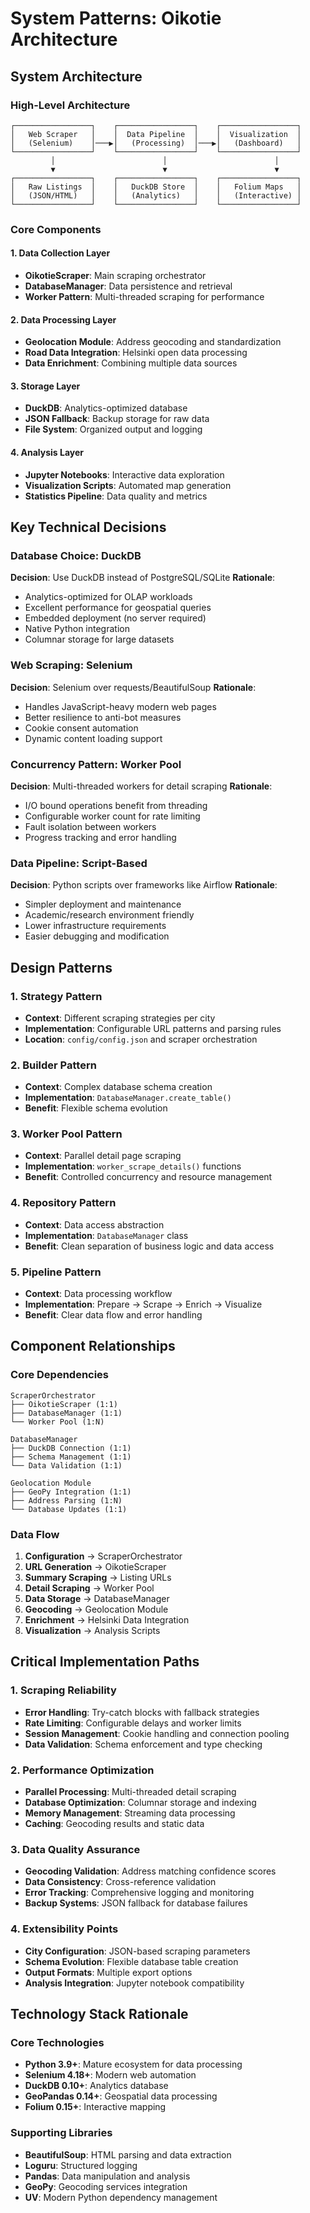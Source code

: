 # System Patterns: Oikotie Architecture

## System Architecture

### High-Level Architecture
```
┌─────────────────┐    ┌─────────────────┐    ┌─────────────────┐
│   Web Scraper   │    │  Data Pipeline  │    │  Visualization  │
│   (Selenium)    │───▶│   (Processing)  │───▶│   (Dashboard)   │
└─────────────────┘    └─────────────────┘    └─────────────────┘
         │                        │                        │
         ▼                        ▼                        ▼
┌─────────────────┐    ┌─────────────────┐    ┌─────────────────┐
│   Raw Listings  │    │   DuckDB Store  │    │   Folium Maps   │
│   (JSON/HTML)   │    │   (Analytics)   │    │   (Interactive) │
└─────────────────┘    └─────────────────┘    └─────────────────┘
```

### Core Components

#### 1. Data Collection Layer
- **OikotieScraper**: Main scraping orchestrator
- **DatabaseManager**: Data persistence and retrieval
- **Worker Pattern**: Multi-threaded scraping for performance

#### 2. Data Processing Layer
- **Geolocation Module**: Address geocoding and standardization
- **Road Data Integration**: Helsinki open data processing
- **Data Enrichment**: Combining multiple data sources

#### 3. Storage Layer
- **DuckDB**: Analytics-optimized database
- **JSON Fallback**: Backup storage for raw data
- **File System**: Organized output and logging

#### 4. Analysis Layer
- **Jupyter Notebooks**: Interactive data exploration
- **Visualization Scripts**: Automated map generation
- **Statistics Pipeline**: Data quality and metrics

## Key Technical Decisions

### Database Choice: DuckDB
**Decision**: Use DuckDB instead of PostgreSQL/SQLite
**Rationale**: 
- Analytics-optimized for OLAP workloads
- Excellent performance for geospatial queries
- Embedded deployment (no server required)
- Native Python integration
- Columnar storage for large datasets

### Web Scraping: Selenium
**Decision**: Selenium over requests/BeautifulSoup
**Rationale**:
- Handles JavaScript-heavy modern web pages
- Better resilience to anti-bot measures
- Cookie consent automation
- Dynamic content loading support

### Concurrency Pattern: Worker Pool
**Decision**: Multi-threaded workers for detail scraping
**Rationale**:
- I/O bound operations benefit from threading
- Configurable worker count for rate limiting
- Fault isolation between workers
- Progress tracking and error handling

### Data Pipeline: Script-Based
**Decision**: Python scripts over frameworks like Airflow
**Rationale**:
- Simpler deployment and maintenance
- Academic/research environment friendly
- Lower infrastructure requirements
- Easier debugging and modification

## Design Patterns

### 1. Strategy Pattern
- **Context**: Different scraping strategies per city
- **Implementation**: Configurable URL patterns and parsing rules
- **Location**: `config/config.json` and scraper orchestration

### 2. Builder Pattern
- **Context**: Complex database schema creation
- **Implementation**: `DatabaseManager.create_table()`
- **Benefit**: Flexible schema evolution

### 3. Worker Pool Pattern
- **Context**: Parallel detail page scraping
- **Implementation**: `worker_scrape_details()` functions
- **Benefit**: Controlled concurrency and resource management

### 4. Repository Pattern
- **Context**: Data access abstraction
- **Implementation**: `DatabaseManager` class
- **Benefit**: Clean separation of business logic and data access

### 5. Pipeline Pattern
- **Context**: Data processing workflow
- **Implementation**: Prepare → Scrape → Enrich → Visualize
- **Benefit**: Clear data flow and error handling

## Component Relationships

### Core Dependencies
```
ScraperOrchestrator
├── OikotieScraper (1:1)
├── DatabaseManager (1:1)
└── Worker Pool (1:N)

DatabaseManager
├── DuckDB Connection (1:1)
├── Schema Management (1:1)
└── Data Validation (1:1)

Geolocation Module
├── GeoPy Integration (1:1)
├── Address Parsing (1:N)
└── Database Updates (1:1)
```

### Data Flow
1. **Configuration** → ScraperOrchestrator
2. **URL Generation** → OikotieScraper
3. **Summary Scraping** → Listing URLs
4. **Detail Scraping** → Worker Pool
5. **Data Storage** → DatabaseManager
6. **Geocoding** → Geolocation Module
7. **Enrichment** → Helsinki Data Integration
8. **Visualization** → Analysis Scripts

## Critical Implementation Paths

### 1. Scraping Reliability
- **Error Handling**: Try-catch blocks with fallback strategies
- **Rate Limiting**: Configurable delays and worker limits
- **Session Management**: Cookie handling and connection pooling
- **Data Validation**: Schema enforcement and type checking

### 2. Performance Optimization
- **Parallel Processing**: Multi-threaded detail scraping
- **Database Optimization**: Columnar storage and indexing
- **Memory Management**: Streaming data processing
- **Caching**: Geocoding results and static data

### 3. Data Quality Assurance
- **Geocoding Validation**: Address matching confidence scores
- **Data Consistency**: Cross-reference validation
- **Error Tracking**: Comprehensive logging and monitoring
- **Backup Systems**: JSON fallback for database failures

### 4. Extensibility Points
- **City Configuration**: JSON-based scraping parameters
- **Schema Evolution**: Flexible database table creation
- **Output Formats**: Multiple export options
- **Analysis Integration**: Jupyter notebook compatibility

## Technology Stack Rationale

### Core Technologies
- **Python 3.9+**: Mature ecosystem for data processing
- **Selenium 4.18+**: Modern web automation
- **DuckDB 0.10+**: Analytics database
- **GeoPandas 0.14+**: Geospatial data processing
- **Folium 0.15+**: Interactive mapping

### Supporting Libraries
- **BeautifulSoup**: HTML parsing and data extraction
- **Loguru**: Structured logging
- **Pandas**: Data manipulation and analysis
- **GeoPy**: Geocoding services integration
- **UV**: Modern Python dependency management
